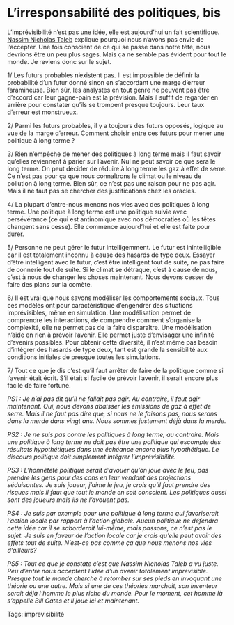 # L’irresponsabilité des politiques, bis

L’imprévisibilité n’est pas une idée, elle est aujourd’hui un fait scientifique. [Nassim Nicholas Taleb](http://www.fooledbyrandomness.com/) explique pourquoi nous n’avons pas envie de l’accepter. Une fois conscient de ce qui se passe dans notre tête, nous devrions être un peu plus sages. Mais ça ne semble pas évident pour tout le monde. Je reviens donc sur le sujet.

1/ Les futurs probables n’existent pas. Il est impossible de définir la probabilité d’un futur donné sinon en s’accordant une marge d’erreur faramineuse. Bien sûr, les analystes en tout genre ne peuvent pas être d’accord car leur gagne-pain est la prévision. Mais il suffit de regarder en arrière pour constater qu’ils se trompent presque toujours. Leur taux d’erreur est monstrueux.

2/ Parmi les futurs probables, il y a toujours des futurs opposés, logique au vue de la marge d’erreur. Comment choisir entre ces futurs pour mener une politique à long terme ?

3/ Rien n’empêche de mener des politiques à long terme mais il faut savoir qu’elles reviennent à parier sur l’avenir. Nul ne peut savoir ce que sera le long terme. On peut décider de réduire à long terme les gaz à effet de serre. Ce n’est pas pour ça que nous connaîtrons le climat ou le niveau de pollution à long terme. Bien sûr, ce n’est pas une raison pour ne pas agir. Mais il ne faut pas se chercher des justifications chez les oracles.

4/ La plupart d’entre-nous menons nos vies avec des politiques à long terme. Une politique à long terme est une politique suivie avec persévérance (ce qui est antinomique avec nos démocraties où les têtes changent sans cesse). Elle commence aujourd’hui et elle est faite pour durer.

5/ Personne ne peut gérer le futur intelligemment. Le futur est inintelligible car il est totalement inconnu à cause des hasards de type deux. Essayer d’être intelligent avec le futur, c’est être intelligent tout de suite, ne pas faire de connerie tout de suite. Si le climat se détraque, c’est à cause de nous, c’est à nous de changer les choses maintenant. Nous devons cesser de faire des plans sur la comète.

6/ Il est vrai que nous savons modéliser les comportements sociaux. Tous ces modèles ont pour caractéristique d’engendrer des situations imprévisibles, même en simulation. Une modélisation permet de comprendre les interactions, de comprendre comment s’organise la complexité, elle ne permet pas de la faire disparaître. Une modélisation n’aide en rien à prévoir l’avenir. Elle permet juste d’envisager une infinité d’avenirs possibles. Pour obtenir cette diversité, il n’est même pas besoin d’intégrer des hasards de type deux, tant est grande la sensibilité aux conditions initiales de presque toutes les simulations.

7/ Tout ce que je dis c’est qu’il faut arrêter de faire de la politique comme si l’avenir était écrit. S’il était si facile de prévoir l’avenir, il serait encore plus facile de faire fortune.

*PS1 : Je n’ai pas dit qu’il ne fallait pas agir. Au contraire, il faut agir maintenant. Oui, nous devons abaisser les émissions de gaz à effet de serre. Mais il ne faut pas dire que, si nous ne le faisons pas, nous serons dans la merde dans vingt ans. Nous sommes justement déjà dans la merde.*

*PS2 : Je ne suis pas contre les politiques à long terme, au contraire. Mais une politique à long terme ne doit pas être une politique qui escompte des résultats hypothétiques dans une échéance encore plus hypothétique. Le discours politique doit simplement intégrer l’imprévisibilité.*

*PS3 : L’honnêteté politique serait d’avouer qu’on joue avec le feu, pas prendre les gens pour des cons en leur vendant des projections séduisantes. Je suis joueur, j’aime le jeu, je crois qu’il faut prendre des risques mais il faut que tout le monde en soit conscient. Les politiques aussi sont des joueurs mais ils ne l’avouent pas.*

*PS4 : Je suis par exemple pour une politique à long terme qui favoriserait l’action locale par rapport à l’action globale. Aucun politique ne défendra cette idée car il se saborderait lui-même, mais passons, ce n’est pas le sujet. Je suis en faveur de l’action locale car je crois qu’elle peut avoir des effets tout de suite. N’est-ce pas comme ça que nous menons nos vies d’ailleurs?*

*PS5 : Tout ce que je constate c’est que Nassim Nicholas Taleb a vu juste. Peu d’entre nous acceptent l’idée d’un avenir totalement imprévisible. Presque tout le monde cherche à retomber sur ses pieds en invoquant une théorie ou une autre. Mais si une de ces théories marchait, son inventeur serait déjà l’homme le plus riche du monde. Pour le moment, cet homme là s’appelle Bill Gates et il joue ici et maintenant.*

Tags: imprevisibilité